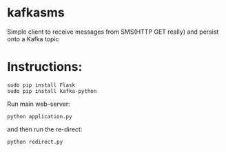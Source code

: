# kafkasms
Simple client to receive messages from SMS(HTTP GET really) and persist onto a Kafka topic

# Instructions:

```
sudo pip install Flask
sudo pip install kafka-python
```

Run main web-server:

```python application.py```

and then run the re-direct:

```python redirect.py```

